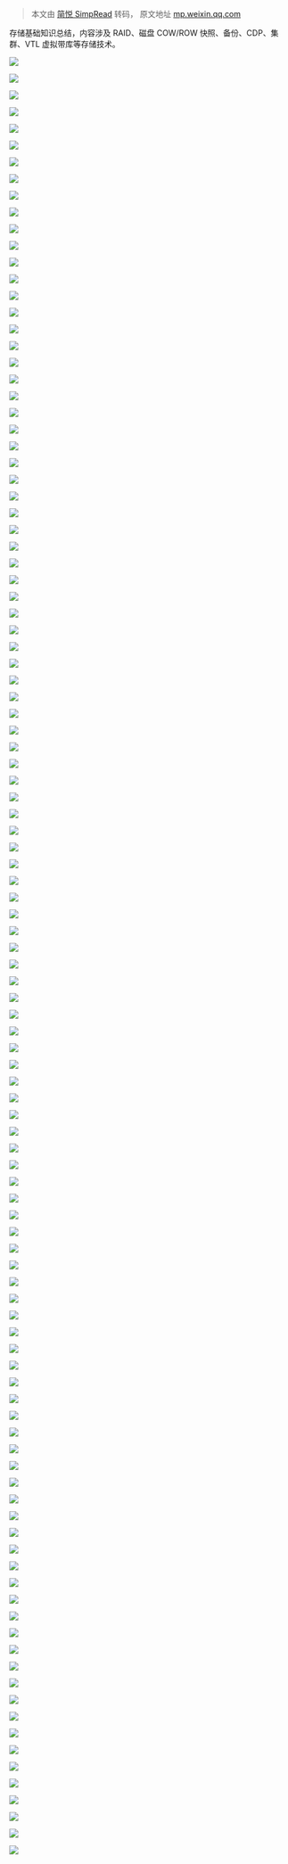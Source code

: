 > 本文由 [简悦 SimpRead](http://ksria.com/simpread/) 转码， 原文地址 [mp.weixin.qq.com](https://mp.weixin.qq.com/s?__biz=MzU0MzQ5MDA0Mw==&mid=2247497994&idx=1&sn=36b43193c4f5d5bbc18070cb54271fcc&chksm=fb08139ecc7f9a888dc16a618c77a17599c38fae6598bd960b0cc17f1e0ae79e0da361cfeefa&scene=21#wechat_redirect)

存储基础知识总结，内容涉及 RAID、磁盘 COW/ROW 快照、备份、CDP、集群、VTL 虚拟带库等存储技术。

![](https://mmbiz.qpic.cn/mmbiz_jpg/WOgTyzRYWjWaYHapxjh6V2x6rvIEKXw5NCCSZzTMH4NW4z5NFKeKebyjeINNYA09Pskk9JnrtEueoWxYEvmtmg/640?wx_fmt=jpeg)

![](https://mmbiz.qpic.cn/mmbiz_jpg/WOgTyzRYWjWaYHapxjh6V2x6rvIEKXw53YPu1AMibsGDpjGYUzliaib6k4ZXdYsiclJW5ufUBJJ9ZxxLicsdjPlDSLA/640?wx_fmt=jpeg)

![](https://mmbiz.qpic.cn/mmbiz_jpg/WOgTyzRYWjWaYHapxjh6V2x6rvIEKXw5aHlrUbXTnQGoHwWaJTUAs6ocAXV6rCcrkUkFTze7ib4GF5RKZawfvQQ/640?wx_fmt=jpeg)

![](https://mmbiz.qpic.cn/mmbiz_jpg/WOgTyzRYWjWaYHapxjh6V2x6rvIEKXw5xZwkIO5sEBKga9CQoeOoMK2dmoBZia5NhGeya6XFyczDzG50FH5I0CQ/640?wx_fmt=jpeg)

![](https://mmbiz.qpic.cn/mmbiz_jpg/WOgTyzRYWjWaYHapxjh6V2x6rvIEKXw50dRsxsibB0PBfQHZg1naiaiaqqiaXicrqpicdib82ZGSdmQUwtjzELgwNgY8g/640?wx_fmt=jpeg)

![](https://mmbiz.qpic.cn/mmbiz_jpg/WOgTyzRYWjWaYHapxjh6V2x6rvIEKXw5YKL4Mt8jeicRFIv9gRDRdt065bIuicrariciaxndibStfGnicDYEUmoItryA/640?wx_fmt=jpeg)

![](https://mmbiz.qpic.cn/mmbiz_jpg/WOgTyzRYWjWaYHapxjh6V2x6rvIEKXw5cj6J3E30xnqIBOUJlaiaG5Rn0icx7yzF4J7Lfxc8iajxXNbHpaNuekpPQ/640?wx_fmt=jpeg)

![](https://mmbiz.qpic.cn/mmbiz_jpg/WOgTyzRYWjWaYHapxjh6V2x6rvIEKXw5tRj1ibXd4bqC853WLE0ySbiayl0Z6BnCG2AAMfEjhjevLia9DUqQZAJFQ/640?wx_fmt=jpeg)

![](https://mmbiz.qpic.cn/mmbiz_jpg/WOgTyzRYWjWaYHapxjh6V2x6rvIEKXw5ve10wE7UAx2oz4cwfHJClOibibrXnuGn63W1vwMjpxuVvsr6AwTSYezQ/640?wx_fmt=jpeg)

![](https://mmbiz.qpic.cn/mmbiz_jpg/WOgTyzRYWjWaYHapxjh6V2x6rvIEKXw5yibQqhLhthtywId8nibNvzvDoAqtYTdiaiaUfAZ408TrJHpeX3GjPwicKHg/640?wx_fmt=jpeg)

![](https://mmbiz.qpic.cn/mmbiz_jpg/WOgTyzRYWjWaYHapxjh6V2x6rvIEKXw5yIvQqUCklycUjqHuyE8pkNDibu2icmByrlicgVokOiaDU8BhocibvsHNFlA/640?wx_fmt=jpeg)

![](https://mmbiz.qpic.cn/mmbiz_jpg/WOgTyzRYWjWaYHapxjh6V2x6rvIEKXw51gJbEmEicCtu01iauyvmgb2NGeiaHia7UJAgn8GbIO8bprqD3sQwvBib0hg/640?wx_fmt=jpeg)

![](https://mmbiz.qpic.cn/mmbiz_jpg/WOgTyzRYWjWaYHapxjh6V2x6rvIEKXw5xVBEoE9A4icib6AbAAsEBianjs9IHUiaKyvyTYE8UbnkaM1C1tgHjXYibGQ/640?wx_fmt=jpeg)

![](https://mmbiz.qpic.cn/mmbiz_jpg/WOgTyzRYWjWaYHapxjh6V2x6rvIEKXw5VEib1HSOghJTn5Wh6YCHHp72vPezOPAU4tKHJn5OFaF0iakzG5ZibuloA/640?wx_fmt=jpeg)

![](https://mmbiz.qpic.cn/mmbiz_jpg/WOgTyzRYWjWaYHapxjh6V2x6rvIEKXw5AU3TfYWegp3Lx7COW6L9qqF3TSX23U0GwKHEH22nNbUgQPKGxickupg/640?wx_fmt=jpeg)

![](https://mmbiz.qpic.cn/mmbiz_jpg/WOgTyzRYWjWaYHapxjh6V2x6rvIEKXw5lge9IeoBYnw1eKG5n0EAIa09FHM0L6slYz9uYB7W78mBdWxzuWoofg/640?wx_fmt=jpeg)

![](https://mmbiz.qpic.cn/mmbiz_jpg/WOgTyzRYWjWaYHapxjh6V2x6rvIEKXw5lVZ5mYlZgnYHMpk7uia8xTdAuBM7icRsNA6bI2ZHPCfribpVT79Rtvq8w/640?wx_fmt=jpeg)

![](https://mmbiz.qpic.cn/mmbiz_jpg/WOgTyzRYWjWaYHapxjh6V2x6rvIEKXw5JhibUMJQjXuYUtmkgiaLs9X3Md64ptHTkeB2U8Y4ibn5bYS8saDcDxRxw/640?wx_fmt=jpeg)

![](https://mmbiz.qpic.cn/mmbiz_jpg/WOgTyzRYWjWaYHapxjh6V2x6rvIEKXw5ia1BGerqALttnUhY8AUg9icAj2EeYP5ibg1fJXVFW1RHqIWyEgckqHYpw/640?wx_fmt=jpeg)

![](https://mmbiz.qpic.cn/mmbiz_jpg/WOgTyzRYWjWaYHapxjh6V2x6rvIEKXw5qEibzXBP2stI4TQ4RwKa8IbEObbudeNNYUOdXLsBUHQHeeLrSt3n4ww/640?wx_fmt=jpeg)

![](https://mmbiz.qpic.cn/mmbiz_jpg/WOgTyzRYWjWaYHapxjh6V2x6rvIEKXw5TbtIGna0a3iaZ7J9ITWf1xh9KAgiaLEyVmZAZcEaFfgncQiboDJpGIpYg/640?wx_fmt=jpeg)

![](https://mmbiz.qpic.cn/mmbiz_jpg/WOgTyzRYWjWaYHapxjh6V2x6rvIEKXw5Zw7nprdWHOl7sibXsF0KOgbLd9xUysibYs8O1W6YyhtW6THkapYVf5EA/640?wx_fmt=jpeg)

![](https://mmbiz.qpic.cn/mmbiz_jpg/WOgTyzRYWjWaYHapxjh6V2x6rvIEKXw5JdDKaiarb8Y43gsfYTW7PrFZD4KZq0GpvAmg7hvicKaEZ06gpw67uibBQ/640?wx_fmt=jpeg)

![](https://mmbiz.qpic.cn/mmbiz_jpg/WOgTyzRYWjWaYHapxjh6V2x6rvIEKXw5hl3aG4gpaE9ht5UicbC9CxLFicxUFDMAz0Cia2CyFwtAxDQYLBbg1nRzQ/640?wx_fmt=jpeg)

![](https://mmbiz.qpic.cn/mmbiz_jpg/WOgTyzRYWjWaYHapxjh6V2x6rvIEKXw5NyqZQH0uPbKdkJdrDwlkLNQG1crlNFjr8P9MSYbnviajw4e4Hsicn7Aw/640?wx_fmt=jpeg)

![](https://mmbiz.qpic.cn/mmbiz_jpg/WOgTyzRYWjWaYHapxjh6V2x6rvIEKXw52YVDUvibHjCHNWeXUJWn44cdSWs8t93N4QjoQLKWT80MbBvoaQFjqSA/640?wx_fmt=jpeg)

![](https://mmbiz.qpic.cn/mmbiz_jpg/WOgTyzRYWjWaYHapxjh6V2x6rvIEKXw51fibIHkGaHliaRk1TiaJupeK3EB82FjHv7A7asvehg5S5Q1TTkPBdYBVw/640?wx_fmt=jpeg)

![](https://mmbiz.qpic.cn/mmbiz_jpg/WOgTyzRYWjWaYHapxjh6V2x6rvIEKXw5yLXIrCg6E5RuSqd4uc7tJLyygG5nD8dTXtXM8AwJY6icue57LVibbwPA/640?wx_fmt=jpeg)

![](https://mmbiz.qpic.cn/mmbiz_jpg/WOgTyzRYWjWaYHapxjh6V2x6rvIEKXw5ndGibyM9vjZZwBshOEhRjQ7cbNCEKtlfhZu5gicN6ibzCjd5R5fZ2kxow/640?wx_fmt=jpeg)

![](https://mmbiz.qpic.cn/mmbiz_jpg/WOgTyzRYWjWaYHapxjh6V2x6rvIEKXw5KM6jRFvwRw5Ha0LLsBxiaKrvZOnnNqWJ3GC1ia91cQamlHQxicnqRRZ4g/640?wx_fmt=jpeg)

![](https://mmbiz.qpic.cn/mmbiz_jpg/WOgTyzRYWjWaYHapxjh6V2x6rvIEKXw5jLGqdD2VPPcgABic5XOwpXdhwoRAeiazAwgRvkiaQFLcW7zUGZ7bMibBibA/640?wx_fmt=jpeg)

![](https://mmbiz.qpic.cn/mmbiz_jpg/WOgTyzRYWjWaYHapxjh6V2x6rvIEKXw5bzzTXJibSHUHEbEtzYF2faGzZFbicwUXvEpc4aXkiaOwbn0HliayPIjRug/640?wx_fmt=jpeg)

![](https://mmbiz.qpic.cn/mmbiz_jpg/WOgTyzRYWjWaYHapxjh6V2x6rvIEKXw5Xku9fpBvSP7tQQ78iaRGOIOBvG7EMP0KS7XcqncHsdmqZl9x1J4jQcg/640?wx_fmt=jpeg)

![](https://mmbiz.qpic.cn/mmbiz_jpg/WOgTyzRYWjWaYHapxjh6V2x6rvIEKXw50Gn7UnY446h86gAJt19p1LNLkiat9LjK5hjdGuCVRXnbmTBicX0kQJdw/640?wx_fmt=jpeg)

![](https://mmbiz.qpic.cn/mmbiz_jpg/WOgTyzRYWjWaYHapxjh6V2x6rvIEKXw5GJHth3UZeFGE6lx3gLtl2fIGHicqArj4tl4I4J6jibpHp0SfsTQEAV8g/640?wx_fmt=jpeg)

![](https://mmbiz.qpic.cn/mmbiz_jpg/WOgTyzRYWjWaYHapxjh6V2x6rvIEKXw5MmUNGGIBDia3Xn4V1GB2WDbx5N3AY1ru8FDfFoj4qdNnufvoae6AhmA/640?wx_fmt=jpeg)

![](https://mmbiz.qpic.cn/mmbiz_jpg/WOgTyzRYWjWaYHapxjh6V2x6rvIEKXw5qXxvvN3icOeKMnfEALATHMosGCpNmnaylTndPGrhjevvSw3TtsNR9SQ/640?wx_fmt=jpeg)

![](https://mmbiz.qpic.cn/mmbiz_jpg/WOgTyzRYWjWaYHapxjh6V2x6rvIEKXw51H8fuia4iapRiasqyAAx0nhCia3rFsiaibvibKgFTq3aIjEh3DR0UgyiccMXjw/640?wx_fmt=jpeg)

![](https://mmbiz.qpic.cn/mmbiz_jpg/WOgTyzRYWjWaYHapxjh6V2x6rvIEKXw5picW7S5olnXbgvmATsKmPOxbiaNpu7U25UlYIUt9AFf7HuQoRKrcAutw/640?wx_fmt=jpeg)

![](https://mmbiz.qpic.cn/mmbiz_jpg/WOgTyzRYWjWaYHapxjh6V2x6rvIEKXw5D5iaTicK2yA3adqNOZSXCVtXlGfrfLdK5YT0icDFoHLdvNG4JbsrKpdtQ/640?wx_fmt=jpeg)

![](https://mmbiz.qpic.cn/mmbiz_jpg/WOgTyzRYWjWaYHapxjh6V2x6rvIEKXw5V0Jg9tTGQeic5AAQtfaOx2zGHNEQDdjOoXtaicLdjlTvJ0aPwiaEaUjFw/640?wx_fmt=jpeg)

![](https://mmbiz.qpic.cn/mmbiz_jpg/WOgTyzRYWjWaYHapxjh6V2x6rvIEKXw5dydHA0rzZ12fmhgyAMIfLlicvCmFicqjd0ibBkCqGPkLu6DF1pBxdkAQw/640?wx_fmt=jpeg)

![](https://mmbiz.qpic.cn/mmbiz_jpg/WOgTyzRYWjWaYHapxjh6V2x6rvIEKXw5fAFO7GYGibC2Yibahf95SpHkOtHe748akspVg5QvdcbD9pHAib6fVuqtg/640?wx_fmt=jpeg)

![](https://mmbiz.qpic.cn/mmbiz_jpg/WOgTyzRYWjWaYHapxjh6V2x6rvIEKXw5119ry3mw5b8fcM4AlyicicsqyfQ7ic5Y6IXgUn3H7XDp1WicLqQnf1hkqg/640?wx_fmt=jpeg)

![](https://mmbiz.qpic.cn/mmbiz_jpg/WOgTyzRYWjWaYHapxjh6V2x6rvIEKXw5bKHg1eRbjBXoLrWHib4LDWCy9JpnNvFiakV1pQUo4wSDsseGqaFrssCA/640?wx_fmt=jpeg)

![](https://mmbiz.qpic.cn/mmbiz_jpg/WOgTyzRYWjWaYHapxjh6V2x6rvIEKXw5NtRSfFesHDMpPHZFKud5QRmfqUekF49ALeQT57ia3ic09Ef3wduh4ajA/640?wx_fmt=jpeg)

![](https://mmbiz.qpic.cn/mmbiz_jpg/WOgTyzRYWjWaYHapxjh6V2x6rvIEKXw5o5jqFjBpm70EWfiaV4ad1XzrLRO3aBaQJ8l7EsOpO3K8cdXaLhWTjIA/640?wx_fmt=jpeg)

![](https://mmbiz.qpic.cn/mmbiz_jpg/WOgTyzRYWjWaYHapxjh6V2x6rvIEKXw51lfQsn6zbBibB6oNRh7lzwicTmGjb9OBwy4ZsiaO62HWcHG5NaWFQrHfg/640?wx_fmt=jpeg)

![](https://mmbiz.qpic.cn/mmbiz_jpg/WOgTyzRYWjWaYHapxjh6V2x6rvIEKXw59wyldj0ZU96aRP6teN6BGZqsXcR6wOtudMqQ0CWtYBzOvKKJwwRiczg/640?wx_fmt=jpeg)

![](https://mmbiz.qpic.cn/mmbiz_jpg/WOgTyzRYWjWaYHapxjh6V2x6rvIEKXw5Lel5tLvE1LZ1elJzqgXciaMDvf34Jfw6UibjS6vMurFae2NibOj4yLjmQ/640?wx_fmt=jpeg)

![](https://mmbiz.qpic.cn/mmbiz_jpg/WOgTyzRYWjWaYHapxjh6V2x6rvIEKXw5Ao7seHhlvicSOYgtA8FlgamKgRSnQ8yLpRxr9JIml6Do6ntDfGbuUmA/640?wx_fmt=jpeg)

![](https://mmbiz.qpic.cn/mmbiz_jpg/WOgTyzRYWjWaYHapxjh6V2x6rvIEKXw5yONg65Z7RnPg4hh3ojYsym9ELmUmjOz845xPicwQ2wmlB0XibnJSs0jQ/640?wx_fmt=jpeg)

![](https://mmbiz.qpic.cn/mmbiz_jpg/WOgTyzRYWjWaYHapxjh6V2x6rvIEKXw5sJ6M4fs1OKuQnuokibJBUglKd2fxT3e7kuOkDHicraD6krgibDGY56zkg/640?wx_fmt=jpeg)

![](https://mmbiz.qpic.cn/mmbiz_jpg/WOgTyzRYWjWaYHapxjh6V2x6rvIEKXw5olCgWxpLia1ouRJwYD21VicouTs8FljDCbqEJj7JZzZjZic00wzJanLqw/640?wx_fmt=jpeg)

![](https://mmbiz.qpic.cn/mmbiz_jpg/WOgTyzRYWjWaYHapxjh6V2x6rvIEKXw5fDzjY0fPib1HGHiacCoLJym6qEN0ZvwG5T4RTr5YY4a1icibDMSKRdKU7g/640?wx_fmt=jpeg)

![](https://mmbiz.qpic.cn/mmbiz_jpg/WOgTyzRYWjWaYHapxjh6V2x6rvIEKXw5yrwys8m0lU8sWXqRicK0ibYFzBGm1HUxYJhhbicW9MzNXsJGibmh3Mfbww/640?wx_fmt=jpeg)

![](https://mmbiz.qpic.cn/mmbiz_jpg/WOgTyzRYWjWaYHapxjh6V2x6rvIEKXw5dpZewj6SU5Lc2xiaFRH4pvmbj1Gko8BI6MNnURsYgf3eLNmbicdn661g/640?wx_fmt=jpeg)

![](https://mmbiz.qpic.cn/mmbiz_jpg/WOgTyzRYWjWaYHapxjh6V2x6rvIEKXw5YbEszcvCKB5kibQEtcDJWwwjeSLeLdyibVHDkxFB2xVTbEDwWIHPd9yw/640?wx_fmt=jpeg)

![](https://mmbiz.qpic.cn/mmbiz_jpg/WOgTyzRYWjWaYHapxjh6V2x6rvIEKXw59EqoEpPa630uaeFbzRfKhBjT8FsulicVKPYFYLSquZKWzpMNr3libiang/640?wx_fmt=jpeg)

![](https://mmbiz.qpic.cn/mmbiz_jpg/WOgTyzRYWjWaYHapxjh6V2x6rvIEKXw5SUyJnPpqYRqA8laX5FJN6usP1RkxldoCvpSiaqKWBbUWmLIcBKtF9Fw/640?wx_fmt=jpeg)

![](https://mmbiz.qpic.cn/mmbiz_jpg/WOgTyzRYWjWaYHapxjh6V2x6rvIEKXw5bbtj3sJrjRianVAxiby9YJnCBIuwBgvPa66XHhzA1aicfDAeku4gOUb3g/640?wx_fmt=jpeg)

![](https://mmbiz.qpic.cn/mmbiz_jpg/WOgTyzRYWjWaYHapxjh6V2x6rvIEKXw5XBvJ9QWQwbeYSuvFRT2kJjzeJk7DFtiaxlJicTVNMQQylTJ6e2MASnhg/640?wx_fmt=jpeg)

![](https://mmbiz.qpic.cn/mmbiz_jpg/WOgTyzRYWjWaYHapxjh6V2x6rvIEKXw53hSVeJq7Lhrcr0hsic0ZPxL62cRP096oibG2ZLTCMNlKCeM5zH6ibksyA/640?wx_fmt=jpeg)

![](https://mmbiz.qpic.cn/mmbiz_jpg/WOgTyzRYWjWaYHapxjh6V2x6rvIEKXw5RVBYntkMWhWUUYaliaQzNFwibUL0KG1xUibJKrpHiciaFZYkonqeVnX0PDA/640?wx_fmt=jpeg)

![](https://mmbiz.qpic.cn/mmbiz_jpg/WOgTyzRYWjWaYHapxjh6V2x6rvIEKXw5sLE0D81YDEjjsQLZxFONWdTFz0OsR8ybwFZ7rr2gNTVnG3DtEDI2Gw/640?wx_fmt=jpeg)

![](https://mmbiz.qpic.cn/mmbiz_jpg/WOgTyzRYWjWaYHapxjh6V2x6rvIEKXw551DD3GRkpJK4zaUqU1wynpuLCXfxR9jrrrRnfSqsrYXj3Ke1bL6fsg/640?wx_fmt=jpeg)

![](https://mmbiz.qpic.cn/mmbiz_jpg/WOgTyzRYWjWaYHapxjh6V2x6rvIEKXw5uFqCSX4WZgUBEB2RdckChJ38LgExibSmsWQ8cbAOiaHwZhC11Y9ufE9Q/640?wx_fmt=jpeg)

![](https://mmbiz.qpic.cn/mmbiz_jpg/WOgTyzRYWjWaYHapxjh6V2x6rvIEKXw57kAtQ7VAukTetNKfSdaVowIzCfRSeGbCeBzUSSUibKeicovd5dkXvqUQ/640?wx_fmt=jpeg)

![](https://mmbiz.qpic.cn/mmbiz_jpg/WOgTyzRYWjWaYHapxjh6V2x6rvIEKXw55M7oMBhhODFqzGPgfYtU8ib6bLicTriakEh5ibib2PSIuq4wn0cq4sSuyow/640?wx_fmt=jpeg)

![](https://mmbiz.qpic.cn/mmbiz_jpg/WOgTyzRYWjWaYHapxjh6V2x6rvIEKXw53Vaat7CYjlgED77uia8MwurMowKwSEAoJ3XpxJnHaoia5AJoAWIic0hCw/640?wx_fmt=jpeg)

![](https://mmbiz.qpic.cn/mmbiz_jpg/WOgTyzRYWjWaYHapxjh6V2x6rvIEKXw5suXOW9rX2rpvq2bLXqchuaouaLsInGAMeE0Cx3nziczAMv1IWnrlUqQ/640?wx_fmt=jpeg)

![](https://mmbiz.qpic.cn/mmbiz_jpg/WOgTyzRYWjWaYHapxjh6V2x6rvIEKXw5zUHfpibsn67biaQCLOvqKbZSlHJBFjQibNLRpjib6icMVcBz4DOOtoMicHAQ/640?wx_fmt=jpeg)

![](https://mmbiz.qpic.cn/mmbiz_jpg/WOgTyzRYWjWaYHapxjh6V2x6rvIEKXw5iccvCWPFcMFTAg17skicwvptIxB4AiagYIZlshWnnicvmMEllL5iaKib3OOg/640?wx_fmt=jpeg)

![](https://mmbiz.qpic.cn/mmbiz_jpg/WOgTyzRYWjWaYHapxjh6V2x6rvIEKXw58o3Q9Sk9KBIZAYZkcJpIYUtrIafJoFD8U2cobnmSjc47sgvicA3eVgw/640?wx_fmt=jpeg)

![](https://mmbiz.qpic.cn/mmbiz_jpg/WOgTyzRYWjWaYHapxjh6V2x6rvIEKXw5eetPE4NKLia6foVj4PbPfuFgcbp3YR22ZEj0hz0QC7epe1tKK5K1Lyw/640?wx_fmt=jpeg)

![](https://mmbiz.qpic.cn/mmbiz_jpg/WOgTyzRYWjWaYHapxjh6V2x6rvIEKXw5Sy2hL70FRlSXRUyjKqxhj4e0MIlQd1Wznlt5nWlINqZpDAA28PNvgA/640?wx_fmt=jpeg)

![](https://mmbiz.qpic.cn/mmbiz_jpg/WOgTyzRYWjWaYHapxjh6V2x6rvIEKXw5aGPicK7cYQfqV8XSf2ffTDSog1OV5iakRkGHnAjW9q4aKicKgZQlvCJ2Q/640?wx_fmt=jpeg)

![](https://mmbiz.qpic.cn/mmbiz_jpg/WOgTyzRYWjWaYHapxjh6V2x6rvIEKXw59ibwTyzicjv4OTTZYbz4eH0Ihq82y1A0gia46vvtMgz1TGGLpD935VOCw/640?wx_fmt=jpeg)

![](https://mmbiz.qpic.cn/mmbiz_jpg/WOgTyzRYWjWaYHapxjh6V2x6rvIEKXw5cfI9gZBl2r6EanpDUsP3vt40g179liauicumZw23sgATE4OKdnwXxgnA/640?wx_fmt=jpeg)

![](https://mmbiz.qpic.cn/mmbiz_jpg/WOgTyzRYWjWaYHapxjh6V2x6rvIEKXw5D3vPKibDNJAL7vcevE7TKicIXtSnib2Cic3q0MJRoaRzy5toVy5JAM7ECQ/640?wx_fmt=jpeg)

![](https://mmbiz.qpic.cn/mmbiz_jpg/WOgTyzRYWjWaYHapxjh6V2x6rvIEKXw5NqruAHL5UZ6Tq1D8PwJfC06C03icR9lOC1U41RyIkrkCUbmvvezvXgQ/640?wx_fmt=jpeg)

![](https://mmbiz.qpic.cn/mmbiz_jpg/WOgTyzRYWjWaYHapxjh6V2x6rvIEKXw5BNxQKUOO7R6lThvXp1bKOkwjvkDTvwKXe90MYjysY4WcG4uzm8CAZg/640?wx_fmt=jpeg)

![](https://mmbiz.qpic.cn/mmbiz_jpg/WOgTyzRYWjWaYHapxjh6V2x6rvIEKXw5w3P4hibsh9jcO2KAeIU69w2DtoxiaPZlDoiaxlJ7J4XsApNAYFibf8h19A/640?wx_fmt=jpeg)

![](https://mmbiz.qpic.cn/mmbiz_jpg/WOgTyzRYWjWaYHapxjh6V2x6rvIEKXw5dPVoCOKXoRialCYmPr3MLnEgKJmXKsicOIvwASjMNM9OMZwVDvNqGFxw/640?wx_fmt=jpeg)

![](https://mmbiz.qpic.cn/mmbiz_jpg/WOgTyzRYWjWaYHapxjh6V2x6rvIEKXw5l4XbeYTGcrHRTcribgc0It7OWcAKcW7IFibDFDQ8OUicXNpeO0EYTVRKw/640?wx_fmt=jpeg)

![](https://mmbiz.qpic.cn/mmbiz_jpg/WOgTyzRYWjWaYHapxjh6V2x6rvIEKXw5ar4Bl33LYDye15VrjaibavDACYObbV8dqNm02lDLjibHCxyoeUcYl7SQ/640?wx_fmt=jpeg)

![](https://mmbiz.qpic.cn/mmbiz_jpg/WOgTyzRYWjWaYHapxjh6V2x6rvIEKXw5XnzN4kILnTErZuPuQJNZVLUu0SqIf3K6HkiaSrL2tGU8BhNEgVvrYUQ/640?wx_fmt=jpeg)

![](https://mmbiz.qpic.cn/mmbiz_jpg/WOgTyzRYWjWaYHapxjh6V2x6rvIEKXw5IkIezuiaMPdiakicY6j7ZtvtrR5RbstYaceg8iafKLURsfEQulhIlp2okQ/640?wx_fmt=jpeg)

![](https://mmbiz.qpic.cn/mmbiz_jpg/WOgTyzRYWjWaYHapxjh6V2x6rvIEKXw5ficKnGzKonhr2IAuD7hYxythPehO7SmfoQuoqVFYjHBpUcrk12tYKiag/640?wx_fmt=jpeg)

![](https://mmbiz.qpic.cn/mmbiz_jpg/WOgTyzRYWjWaYHapxjh6V2x6rvIEKXw5GHCvoHczvSDOFiaPjAicoHlfSDH0Gd9SStOc3KbY0O5qtQpfmd6gWkXg/640?wx_fmt=jpeg)

![](https://mmbiz.qpic.cn/mmbiz_jpg/WOgTyzRYWjWaYHapxjh6V2x6rvIEKXw5mk5iaWX8Hkbfiae3XN8mDa56J13DrjEzwgLPibguIzHvOXuH1ibJ78P29A/640?wx_fmt=jpeg)

![](https://mmbiz.qpic.cn/mmbiz_jpg/WOgTyzRYWjWaYHapxjh6V2x6rvIEKXw5OxsbzPcWBOica9cArtIACcKnuuR17mHtdDNFnvrXHdsQAgsy1QbTM5A/640?wx_fmt=jpeg)

![](https://mmbiz.qpic.cn/mmbiz_jpg/WOgTyzRYWjWaYHapxjh6V2x6rvIEKXw55jvicKnZqafKO3htxuhMtK8UyK82GqBNBrNY5nOUu3E5A3UK1GN5EmA/640?wx_fmt=jpeg)

![](https://mmbiz.qpic.cn/mmbiz_jpg/WOgTyzRYWjWaYHapxjh6V2x6rvIEKXw5d4zmZ8TicqJeibibf0pcEWpt820mLkugWEAJzujUNYApyic912USHjXicRg/640?wx_fmt=jpeg)

![](https://mmbiz.qpic.cn/mmbiz_jpg/WOgTyzRYWjWaYHapxjh6V2x6rvIEKXw5ELLvnJDVvaictleAJYOA7ibYx4rSYuDGibibsTbwelsEJN83tRHpWVprtw/640?wx_fmt=jpeg)

![](https://mmbiz.qpic.cn/mmbiz_jpg/WOgTyzRYWjWaYHapxjh6V2x6rvIEKXw5EpCv8SsGVOMrSanicq3MKXtqXEPkxd7Vpo3ewRSChsNMbZ6PR2bXpTg/640?wx_fmt=jpeg)

![](https://mmbiz.qpic.cn/mmbiz_jpg/WOgTyzRYWjWaYHapxjh6V2x6rvIEKXw5DS8950IVe9XXHvIOQ5I2sjyoaydoutvkk5LkAS0fH7wyEf95x1l4PQ/640?wx_fmt=jpeg)

![](https://mmbiz.qpic.cn/mmbiz_jpg/WOgTyzRYWjWaYHapxjh6V2x6rvIEKXw5aBG8FdHwDVv0dTibTwicyd5FKCtrEc2zKXtzI7vW6DpHnXS5NcSD1CSQ/640?wx_fmt=jpeg)

![](https://mmbiz.qpic.cn/mmbiz_jpg/WOgTyzRYWjWaYHapxjh6V2x6rvIEKXw5xcrH1eGG0yXuwibBCdYES9MVFEobQecCBox2M19fdapbPINr7aKlFxA/640?wx_fmt=jpeg)

![](https://mmbiz.qpic.cn/mmbiz_jpg/WOgTyzRYWjWaYHapxjh6V2x6rvIEKXw5JBKb8icl0KD0WmlZuiclrJrzAGPa4UlSeE6WicAvqVOUUdn0lgq3ibavew/640?wx_fmt=jpeg)

![](https://mmbiz.qpic.cn/mmbiz_jpg/WOgTyzRYWjWaYHapxjh6V2x6rvIEKXw5TpEvoicrficShYlSokoxkOUjacgk8p6ag8dq1u314xBGFESpbxkWGUtQ/640?wx_fmt=jpeg)

![](https://mmbiz.qpic.cn/mmbiz_jpg/WOgTyzRYWjWaYHapxjh6V2x6rvIEKXw5eQzYPCADoaubiaeJicynFicFarqRNbW3mFOrjFxdygX2RBCUMAKmlKLEQ/640?wx_fmt=jpeg)

![](https://mmbiz.qpic.cn/mmbiz_jpg/WOgTyzRYWjWaYHapxjh6V2x6rvIEKXw55OXDVdmII4CO10rhmlALQ9A122LaYsBBk5FexdYsrZ38HmE1kiawciaA/640?wx_fmt=jpeg)

![](https://mmbiz.qpic.cn/mmbiz_jpg/WOgTyzRYWjWaYHapxjh6V2x6rvIEKXw5v5MybEZ2rlUdLznuoSUzEUImeVnZTQUULTTsh12tRsBgyCYrDd9P7w/640?wx_fmt=jpeg)

![](https://mmbiz.qpic.cn/mmbiz_jpg/WOgTyzRYWjWaYHapxjh6V2x6rvIEKXw5zsfyGTZB3ZEY6YKoOhxUmOF2xCagqZvhdPsKI71HtnVVXBXkmOsVqQ/640?wx_fmt=jpeg)

![](https://mmbiz.qpic.cn/mmbiz_jpg/WOgTyzRYWjWaYHapxjh6V2x6rvIEKXw5cQQwOQua4Rm6M18f4LMG8oZVNxkVicjk3Pm8G0I1ucsIq1k0gjXdflQ/640?wx_fmt=jpeg)

![](https://mmbiz.qpic.cn/mmbiz_jpg/WOgTyzRYWjWaYHapxjh6V2x6rvIEKXw5ibrib4Kic8PlJon0YjXQLp2GT1PonCNfcJAZLNXCW5qoyO3p4R12XHFiag/640?wx_fmt=jpeg)

![](https://mmbiz.qpic.cn/mmbiz_jpg/WOgTyzRYWjWaYHapxjh6V2x6rvIEKXw5gKN88ibiaCESryNLJU7sSkECovtqFVaDEGGib86FkEWSqqOCe25DibpAaQ/640?wx_fmt=jpeg)